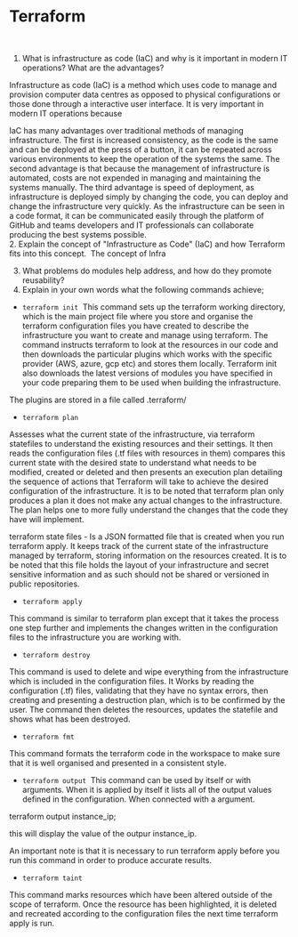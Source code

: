 # Terraform
​
1. What is infrastructure as code (IaC) and why is it important in modern IT operations? What are the advantages?

Infrastructure as code (IaC) is a method which uses code to manage and provision computer data centres as opposed to physical configurations or those done through a interactive user interface. It is very important in modern IT operations because 

IaC has many advantages over traditional methods of managing infrastructure. The first is increased consistency, as the code is the same and can be deployed at the press of a button, it can be repeated across various environments to keep the operation of the systems the same. The second advantage is that because the management of infrastructure is automated, costs are not expended in managing and maintaining the systems manually. The third advantage is speed of deployment, as infrastructure is deployed simply by changing the code, you can deploy and change the infrastructure very quickly. As the infrastructure can be seen in a code format, it can be communicated easily through the platform of GitHub and teams developers and IT professionals can collaborate producing the best systems possible.  
​
2. Explain the concept of "Infrastructure as Code" (IaC) and how Terraform fits into this concept.
​
The concept of Infra

3. What problems do modules help address, and how do they promote reusability?
​
4. Explain in your own words what the following commands achieve;
​
- `terraform init`
​
This command sets up the terraform working directory, which is the main project file where you store and organise the terraform configuration files you have created to describe the infrastructure you want to create and manage using terraform. The command instructs terraform to look at the resources in our code and then downloads the particular plugins which works with the specific provider (AWS, azure, gcp etc) and stores them locally. Terraform init also downloads the latest versions of modules you have specified in your code preparing them to be used when building the infrastructure.   

The plugins are stored in a file called .terraform/ 

- `terraform plan`

Assesses what the current state of the infrastructure, via terraform statefiles to understand the existing resources and their settings. It then reads the configuration files (.tf files with resources in them) compares this current state with the desired state to understand what needs to be modified, created or deleted and then presents an execution plan detailing the sequence of actions that Terraform will take to achieve the desired configuration of the infrastructure. It is to be noted that terraform plan only produces a plan it does not make any actual changes to the infrastructure. The plan helps one to more fully understand the changes that the code they have will implement. 

terraform state files - Is a JSON formatted file that is created when you run terraform apply. It keeps track of the current state of the infrastructure managed by terraform, storing information on the resources created. It is to be noted that this file holds the layout of your infrastructure and secret sensitive information and as such should not be shared or versioned in public repositories. 

- `terraform apply`

This command is similar to terraform plan except that it takes the process one step further and implements the changes written in the configuration files to the infrastructure you are working with. 
​
- `terraform destroy`

This command is used to delete and wipe everything from the infrastructure which is included in the configuration files. It ​Works by reading the configuration (.tf) files, validating that they have no syntax errors, then creating and presenting a destruction plan, which is to be confirmed by the user. The command then deletes the resources, updates the statefile and shows what has been destroyed. 

- `terraform fmt`

​This command formats the terraform code in the workspace to make sure that it is well organised and presented in a consistent style. 

- `terraform output`
​
This command can be used by itself or with arguments. When it is applied by itself it lists all of the output values defined in the configuration. When connected with a argument. 

terraform output instance_ip; 

this will display the value of the outpur instance_ip.

An important note is that it is necessary to run terraform apply before you run this command in order to produce accurate results.

- `terraform taint`

This command marks resources which have been altered outside of the scope of terraform. Once the resource has been highlighted, it is deleted and recreated according to the configuration files the next time terraform apply is run. 















